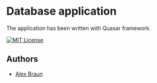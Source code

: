 # Database application

The application has been written with Quasar framework.

[![MIT License](https://img.shields.io/badge/License-MIT-green.svg)](https://choosealicense.com/licenses/mit/)

## Authors

- [Alex Braun](https://github.com/Braun-Alex)
